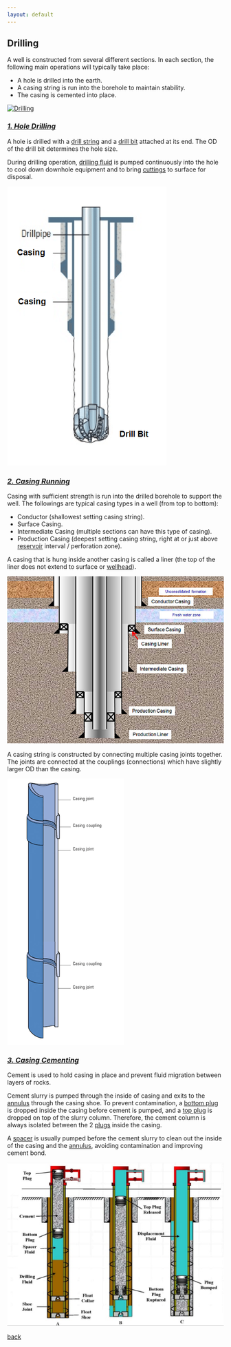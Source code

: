 ```yaml
---
layout: default
---
```


## Drilling

A well is constructed from several different sections. In each section, the following main operations will typically take place:

   - A hole is drilled into the earth.
   - A casing string is run into the borehole to maintain stability.
   - The casing is cemented into place.

[![Drilling](https://img.youtube.com/vi/SmSNRTU1Vw/0.jpg)](https://www.youtube.com/watch?v=0SmSNRTU1Vw)

### *<u>1. Hole Drilling</u>*

A hole is drilled with a [drill string](https://www.glossary.oilfield.slb.com/Terms/d/drill_string.aspx) and a [drill bit](https://www.glossary.oilfield.slb.com/Terms/d/drill_bit.aspx) attached at its end. The OD of the drill bit determines the hole size.

During drilling operation, [drilling fluid](https://www.glossary.oilfield.slb.com/Terms/d/drilling_fluid.aspx) is pumped continuously into the hole to cool down downhole equipment and to bring [cuttings](https://www.glossary.oilfield.slb.com/Terms/c/cuttings.aspx) to surface for disposal.

![Drill a Hole](../assets/img/holedrilling.png)

### *<u>2. Casing Running</u>*

Casing with sufficient strength is run into the drilled borehole to support the well. The followings are typical casing types in a well (from top to bottom):

   - Conductor (shallowest setting casing string).
   - Surface Casing.
   - Intermediate Casing (multiple sections can have this type of casing).
   - Production Casing (deepest setting casing string, right at or just above [reservoir](https://www.glossary.oilfield.slb.com/Terms/r/reservoir.aspx) interval / perforation zone).
   
A casing that is hung inside another casing is called a liner (the top of the liner does not extend to surface or [wellhead](https://www.glossary.oilfield.slb.com/Terms/w/wellhead.aspx)).

![Casing](../assets/img/casing.jpg)

A casing string is constructed by connecting multiple casing joints together. The joints are connected at the couplings (connections) which have slightly larger OD than the casing.

![Coupling](../assets/img/coupling.png)

### *<u>3. Casing Cementing</u>*

Cement is used to hold casing in place and prevent fluid migration between layers of rocks.

Cement slurry is pumped through the inside of casing and exits to the [annulus](https://www.glossary.oilfield.slb.com/Terms/a/annulus.aspx) through the casing shoe. To prevent contamination, a [bottom plug](https://www.glossary.oilfield.slb.com/Terms/c/cementing_plug.aspx) is dropped inside the casing before cement is pumped, and a [top plug](https://www.glossary.oilfield.slb.com/Terms/c/cementing_plug.aspx) is dropped on top of the slurry column. Therefore, the cement column is always isolated between the 2 [plugs](https://www.glossary.oilfield.slb.com/Terms/c/cementing_plug.aspx) inside the casing.

A [spacer](https://www.glossary.oilfield.slb.com/Terms/s/spacer.aspx) is usually pumped before the cement slurry to clean out the inside of the casing and the [annulus](https://www.glossary.oilfield.slb.com/Terms/a/annulus.aspx), avoiding contamination and improving cement bond.

![Cementing](../assets/img/cementing.jpg)

[back](./upstream.html)
